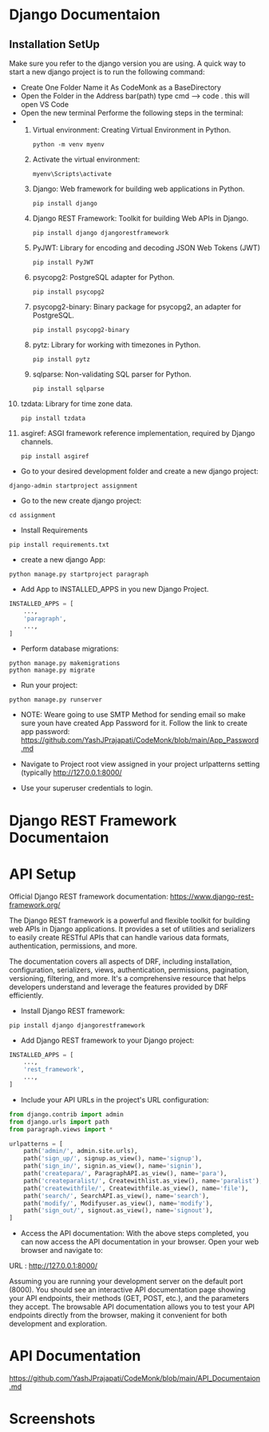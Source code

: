 # Django Documentaion

## Installation SetUp

Make sure you refer to the django version you are using. A quick way to start a new django project is to run the
following command:
* Create One Folder Name it As CodeMonk as a BaseDirectory
* Open the Folder in the Address bar(path) type cmd --> code . this will open VS Code
* Open the new terminal Performe the following steps in the terminal:
* 1. Virtual environment: Creating Virtual Environment in Python.
     ```shell
     python -m venv myenv
     ```
  2. Activate the virtual environment:
     ```shell
     myenv\Scripts\activate
     ```
  3. Django: Web framework for building web applications in Python.
     ```shell
     pip install django
     ```
  4. Django REST Framework: Toolkit for building Web APIs in Django.
     ```shell
     pip install django djangorestframework
     ```
  5. PyJWT: Library for encoding and decoding JSON Web Tokens (JWT)
     ```shell
     pip install PyJWT
     ```
  6. psycopg2: PostgreSQL adapter for Python.
     ```shell
     pip install psycopg2
     ```
  7. psycopg2-binary: Binary package for psycopg2, an adapter for PostgreSQL.
     ```shell
     pip install psycopg2-binary
     ```
  8. pytz: Library for working with timezones in Python.
     ```shell
     pip install pytz
     ```
  9. sqlparse: Non-validating SQL parser for Python.
     ```shell
     pip install sqlparse
     ```
 10. tzdata: Library for time zone data.
     ```shell
     pip install tzdata
     ```
 11. asgiref: ASGI framework reference implementation, required by Django channels.
     ```shell
     pip install asgiref
     ```

* Go to your desired development folder and create a new django project:

```shell
django-admin startproject assignment
```

* Go to the new create django project:

```shell
cd assignment
```

* Install  Requirements

```shell script
pip install requirements.txt
```

* create a new django App:

```shell
python manage.py startproject paragraph
```

* Add App to INSTALLED_APPS in you new Django Project.

```python
INSTALLED_APPS = [
    ...,
    'paragraph',
    ...,
]
```

* Perform database migrations:

```shell
python manage.py makemigrations
python manage.py migrate
```

* Run your project:

```shell
python manage.py runserver
```
* NOTE: Weare going to use SMTP Method for sending email so make sure youn have created App Password for it.
  Follow the link to create app password: https://github.com/YashJPrajapati/CodeMonk/blob/main/App_Password.md
* Navigate to Project root view assigned in your project urlpatterns setting (typically http://127.0.0.1:8000/

* Use your superuser credentials to login.


# Django REST Framework Documentaion

# API Setup

Official Django REST framework documentation: https://www.django-rest-framework.org/

The Django REST framework is a powerful and flexible toolkit for building web APIs in Django applications. It provides a set of utilities and serializers to easily create RESTful APIs that can handle various data formats, authentication, permissions, and more.

The documentation covers all aspects of DRF, including installation, configuration, serializers, views, authentication, permissions, pagination, versioning, filtering, and more. It's a comprehensive resource that helps developers understand and leverage the features provided by DRF efficiently.

* Install Django REST framework:

```shell
pip install django djangorestframework
```

* Add Django REST framework to your Django project:

```python
INSTALLED_APPS = [
    ...,
    'rest_framework',
    ...,
]
```

* Include your API URLs in the project's URL configuration:

```python
from django.contrib import admin
from django.urls import path
from paragraph.views import *

urlpatterns = [
    path('admin/', admin.site.urls),
    path('sign_up/', signup.as_view(), name='signup'),
    path('sign_in/', signin.as_view(), name='signin'),
    path('createpara/', ParagraphAPI.as_view(), name='para'),
    path('createparalist/', Createwithlist.as_view(), name='paralist'),    
    path('createwithfile/', Createwithfile.as_view(), name='file'),    
    path('search/', SearchAPI.as_view(), name='search'), 
    path('modify/', Modifyuser.as_view(), name='modify'), 
    path('sign_out/', signout.as_view(), name='signout'),
]
```



* Access the API documentation:
    With the above steps completed, you can now access the API documentation in your browser. Open your web browser and navigate to:

URL :   http://127.0.0.1:8000/


Assuming you are running your development server on the default port (8000).
You should see an interactive API documentation page showing your API endpoints, their methods (GET, POST, etc.), and the parameters they accept. The browsable API documentation allows you to test your API endpoints directly from the browser, making it convenient for both development and exploration.

# API Documentation
https://github.com/YashJPrajapati/CodeMonk/blob/main/API_Documentaion.md

# Screenshots

